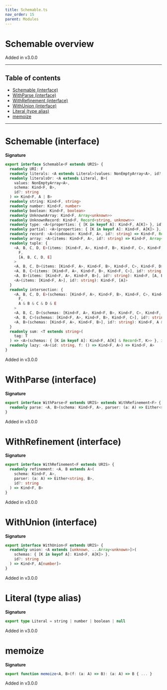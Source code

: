 ```yaml
---
title: Schemable.ts
nav_order: 15
parent: Modules
---
```


# Schemable overview

Added in v3.0.0

---

<h2 class="text-delta">Table of contents</h2>

- [Schemable (interface)](#schemable-interface)
- [WithParse (interface)](#withparse-interface)
- [WithRefinement (interface)](#withrefinement-interface)
- [WithUnion (interface)](#withunion-interface)
- [Literal (type alias)](#literal-type-alias)
- [memoize](#memoize)

---

# Schemable (interface)

**Signature**

```ts
export interface Schemable<F extends URIS> {
  readonly URI: F
  readonly literals: <A extends Literal>(values: NonEmptyArray<A>, id?: string) => Kind<F, A>
  readonly literalsOr: <A extends Literal, B>(
    values: NonEmptyArray<A>,
    schema: Kind<F, B>,
    id?: string
  ) => Kind<F, A | B>
  readonly string: Kind<F, string>
  readonly number: Kind<F, number>
  readonly boolean: Kind<F, boolean>
  readonly UnknownArray: Kind<F, Array<unknown>>
  readonly UnknownRecord: Kind<F, Record<string, unknown>>
  readonly type: <A>(properties: { [K in keyof A]: Kind<F, A[K]> }, id?: string) => Kind<F, A>
  readonly partial: <A>(properties: { [K in keyof A]: Kind<F, A[K]> }, id?: string) => Kind<F, Partial<A>>
  readonly record: <A>(codomain: Kind<F, A>, id?: string) => Kind<F, Record<string, A>>
  readonly array: <A>(items: Kind<F, A>, id?: string) => Kind<F, Array<A>>
  readonly tuple: {
    <A, B, C, D, E>(items: [Kind<F, A>, Kind<F, B>, Kind<F, C>, Kind<F, D>, Kind<F, E>], id?: string): Kind<
      F,
      [A, B, C, D, E]
    >
    <A, B, C, D>(items: [Kind<F, A>, Kind<F, B>, Kind<F, C>, Kind<F, D>], id?: string): Kind<F, [A, B, C, D]>
    <A, B, C>(items: [Kind<F, A>, Kind<F, B>, Kind<F, C>], id?: string): Kind<F, [A, B, C]>
    <A, B>(items: [Kind<F, A>, Kind<F, B>], id?: string): Kind<F, [A, B]>
    <A>(items: [Kind<F, A>], id?: string): Kind<F, [A]>
  }
  readonly intersection: {
    <A, B, C, D, E>(schemas: [Kind<F, A>, Kind<F, B>, Kind<F, C>, Kind<F, D>, Kind<F, E>], id?: string): Kind<
      F,
      A & B & C & D & E
    >
    <A, B, C, D>(schemas: [Kind<F, A>, Kind<F, B>, Kind<F, C>, Kind<F, D>], id?: string): Kind<F, A & B & C & D>
    <A, B, C>(schemas: [Kind<F, A>, Kind<F, B>, Kind<F, C>], id?: string): Kind<F, A & B & C>
    <A, B>(schemas: [Kind<F, A>, Kind<F, B>], id?: string): Kind<F, A & B>
  }
  readonly sum: <T extends string>(
    tag: T
  ) => <A>(schemas: { [K in keyof A]: Kind<F, A[K] & Record<T, K>> }, id?: string) => Kind<F, A[keyof A]>
  readonly lazy: <A>(id: string, f: () => Kind<F, A>) => Kind<F, A>
}
```

Added in v3.0.0

# WithParse (interface)

**Signature**

```ts
export interface WithParse<F extends URIS> extends WithRefinement<F> {
  readonly parse: <A, B>(schema: Kind<F, A>, parser: (a: A) => Either<string, B>, id?: string) => Kind<F, B>
}
```

Added in v3.0.0

# WithRefinement (interface)

**Signature**

```ts
export interface WithRefinement<F extends URIS> {
  readonly refinement: <A, B extends A>(
    schema: Kind<F, A>,
    parser: (a: A) => Either<string, B>,
    id?: string
  ) => Kind<F, B>
}
```

Added in v3.0.0

# WithUnion (interface)

**Signature**

```ts
export interface WithUnion<F extends URIS> {
  readonly union: <A extends [unknown, ...Array<unknown>]>(
    schemas: { [K in keyof A]: Kind<F, A[K]> },
    id?: string
  ) => Kind<F, A[number]>
}
```

Added in v3.0.0

# Literal (type alias)

**Signature**

```ts
export type Literal = string | number | boolean | null
```

Added in v3.0.0

# memoize

**Signature**

```ts
export function memoize<A, B>(f: (a: A) => B): (a: A) => B { ... }
```

Added in v3.0.0
